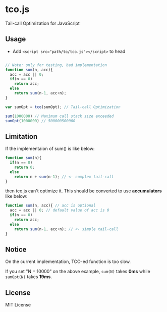 # tco.js

Tail-call Optimization for JavaScript

## Usage

- Add `<script src="path/to/tco.js"></script>` to head

```javascript

// Note: only for testing, bad implementation 
function sum(n, acc){
  acc = acc || 0;
  if(n == 0)
    return acc;
  else
    return sum(n-1, acc+n);
}

var sumOpt = tco(sumOpt); // Tail-call Optimization

sum(1000000) // Maximum call stack size exceeded
sumOpt(1000000) // 500000500000
```

## Limitation

If the implementaion of sum() is like below:

```javascript
function sum(n){
  if(n == 0)
    return 0;
  else
    return n + sum(n-1); // <- complex tail-call
}
```

then tco.js can't optimize it. This should be converted to use **accumulators** like below:

```javascript
function sum(n, acc){ // acc is optional
  acc = acc || 0; // default value of acc is 0
  if(n == 0)
    return acc;
  else
    return sum(n-1, acc+n); // <- simple tail-call
}
```

## Notice

On the current implementation, TCO-ed function is too slow.

If you set "N = 10000" on the above example, `sum(N)` takes **0ms** while `sumOpt(N)` takes **19ms**.

## License

MIT License